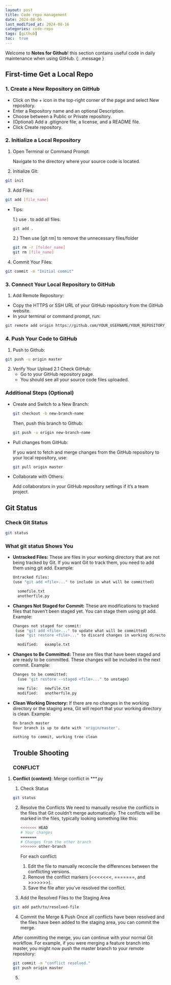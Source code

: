 ```yaml
---
layout: post
title: Code repo management
date: 2024-08-06 
last_modified_at: 2024-08-16
categories: code-repo
tags: [github]
toc:  true
---
```

Welcome to **Notes for Github**! this section contains useful code in daily maintenance when using GitHub.
{: .message }


## First-time Get a Local Repo

### 1. Create a New Repository on GitHub 
-	Click on the + icon in the top-right corner of the page and select New repository.
-	Enter a Repository name and an optional Description.
-	Choose between a Public or Private repository.
-	(Optional) Add a .gitignore file, a license, and a README file.
-	Click Create repository.

### 2. Initialize a Local Repository
1. 	Open Terminal or Command Prompt:

	Navigate to the directory where your source code is located.

2.	 Initialize Git:
  ``` bash
git init
  ``` 
3.	 Add Files:
  ``` bash
git add [file_name] 
  ```

-   Tips: 
   
	1.) use . to add all files.
	``` bash
	git add .
	```

	2.) Then use [git rm] to remove the unnecessary files/folder
	``` bash
	git rm -r [folder_name]
	git rm [file_name]
	  ```
4. Commit Your Files:
``` bash
git commit -m "Initial commit"
  ```


	

### 3. Connect Your Local Repository to GitHub

1.	Add Remote Repository:
-	Copy the HTTPS or SSH URL of your GitHub repository from the GitHub website.
-	In your terminal or command prompt, run:
  ``` bash
git remote add origin https://github.com/YOUR_USERNAME/YOUR_REPOSITORY_NAME.git
```

### 4. Push Your Code to GitHub

1. Push to Github:
``` bash
git push -u origin master
```
2. Verify Your Upload
	2.1 Check GitHub:
	-	Go to your GitHub repository page.
	-	You should see all your source code files uploaded.


### Additional Steps (Optional)

- Create and Switch to a New Branch:
	``` bash
	git checkout -b new-branch-name
	```

	Then, push this branch to Github:
	``` bash
	git push -u origin new-branch-name
	```

- Pull changes from GitHub:

	If you want to fetch and merge changes from the GitHub repository to your local repository, use:

	``` bash
	git pull origin master
	```

- Collaborate with Others:

	Add collaborators in your GitHub repository settings if it’s a team project.


## Git Status

### Check Git Status
``` bash
git status
```

### What git status Shows You
- **Untracked Files:** These are files in your working directory that are not being tracked by Git. If you want Git to track them, you need to add them using git add.
   	Example:
	``` bash
	Untracked files:
	(use "git add <file>..." to include in what will be committed)
	
	  somefile.txt
	  anotherfile.py
	```

- **Changes Not Staged for Commit:** These are modifications to tracked files that haven’t been staged yet. You can stage them using git add.
 	Example:
  	``` bash
	Changes not staged for commit:
	 (use "git add <file>..." to update what will be committed)
	 (use "git restore <file>..." to discard changes in working directory)
	
	  modified:   example.txt
   	```
- **Changes to Be Committed:** These are files that have been staged and are ready to be committed. These changes will be included in the next commit.
  	Example:
  	``` bash
   	Changes to be committed:
	  (use "git restore --staged <file>..." to unstage)

	  new file:   newfile.txt
	  modified:   anotherfile.py
   	```
- **Clean Working Directory:** If there are no changes in the working directory or the staging area, Git will report that your working directory is clean.
  	Example:
  	``` bash
	On branch master
	Your branch is up to date with 'origin/master'.

	nothing to commit, working tree clean
   	```

   ## Trouble Shooting
  ### CONFLICT
1. **Conflict (content)**: Merge conflict in ***.py
     1) Check Status
	``` bash
	git status
	```
     2) Resolve the Conflicts
	We need to manually resolve the conflicts in the files that Git couldn’t merge automatically. The conflicts will be marked in the files, typically looking something like this:

		``` bash
	 	<<<<<<< HEAD
		# Your changes
		=======
		# Changes from the other branch
		>>>>>>> other-branch
		```
 		For each conflict:

		1.	Edit the file to manually reconcile the differences between the conflicting versions.
		2.	Remove the conflict markers (<<<<<<<, =======, and >>>>>>>).
		3.	Save the file after you’ve resolved the conflict.

     3) Add the Resolved Files to the Staging Area
  	``` bash
   	git add path/to/resolved-file
   	```
     4) Commit the Merge & Push 
  	Once all conflicts have been resolved and the files have been added to the staging area, you can commit the merge.
	
 	After committing the merge, you can continue with your normal Git workflow. For example, if you were merging a feature branch into master, you might now push the master branch to your remote repository:
	``` bash
   	git commit -m "conflict resolved."
 	git push origin master
   	```
     5) 
